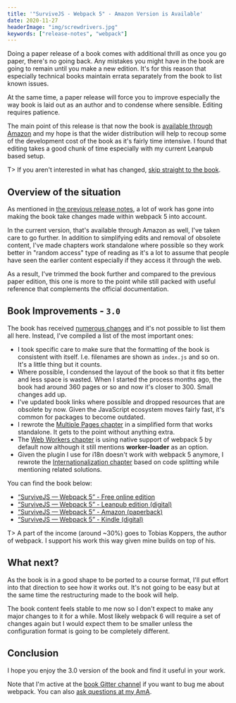 ```yaml
---
title: '"SurviveJS - Webpack 5" - Amazon Version is Available'
date: 2020-11-27
headerImage: "img/screwdrivers.jpg"
keywords: ["release-notes", "webpack"]
---
```


Doing a paper release of a book comes with additional thrill as once you go paper, there's no going back. Any mistakes you might have in the book are going to remain until you make a new edition. It's for this reason that especially technical books maintain errata separately from the book to list known issues.

At the same time, a paper release will force you to improve especially the way book is laid out as an author and to condense where sensible. Editing requires patience.

The main point of this release is that now the book is [available through Amazon](https://www.amazon.com/dp/B08P3S2G66) and my hope is that the wider distribution will help to recoup some of the development cost of the book as it's fairly time intensive. I found that editing takes a good chunk of time especially with my current Leanpub based setup.

T> If you aren't interested in what has changed, [skip straight to the book](/webpack/preface).

## Overview of the situation

As mentioned in [the previous release notes](/blog/webpack-book-webpack-5-updates/), a lot of work has gone into making the book take changes made within webpack 5 into account.

In the current version, that's available through Amazon as well, I've taken care to go further. In addition to simplifying edits and removal of obsolete content, I've made chapters work standalone where possible so they work better in "random access" type of reading as it's a lot to assume that people have seen the earlier content especially if they access it through the web.

As a result, I've trimmed the book further and compared to the previous paper edition, this one is more to the point while still packed with useful reference that complements the official documentation.

## Book Improvements - `3.0`

The book has received [numerous changes](https://github.com/survivejs/webpack-book/compare/v2.8.1...v3.0.0) and it's not possible to list them all here. Instead, I've compiled a list of the most important ones:

- I took specific care to make sure that the formatting of the book is consistent with itself. I.e. filenames are shown as `index.js` and so on. It's a little thing but it counts.
- Where possible, I condensed the layout of the book so that it fits better and less space is wasted. When I started the process months ago, the book had around 360 pages or so and now it's closer to 300. Small changes add up.
- I've updated book links where possible and dropped resources that are obsolete by now. Given the JavaScript ecosystem moves fairly fast, it's common for packages to become outdated.
- I rewrote the [Multiple Pages chapter](/webpack/output/multiple-pages/) in a simplified form that works standalone. It gets to the point without anything extra.
- The [Web Workers chapter](/webpack/techniques/web-workers/) is using native support of webpack 5 by default now although it still mentions **worker-loader** as an option.
- Given the plugin I use for i18n doesn't work with webpack 5 anymore, I rewrote the [Internationalization chapter](/webpack/techniques/i18n/) based on code splitting while mentioning related solutions.

You can find the book below:

- [“SurviveJS — Webpack 5” - Free online edition](/webpack/preface/)
- [“SurviveJS — Webpack 5” - Leanpub edition (digital)](https://leanpub.com/survivejs-webpack/)
- [“SurviveJS — Webpack 5” - Amazon (paperback)](https://www.amazon.com/dp/B08P2C69PR)
- [“SurviveJS — Webpack 5” - Kindle (digital)](https://www.amazon.com/dp/B08P3S2G66)

T> A part of the income (around ~30%) goes to Tobias Koppers, the author of webpack. I support his work this way given mine builds on top of his.

## What next?

As the book is in a good shape to be ported to a course format, I'll put effort into that direction to see how it works out. It's not going to be easy but at the same time the restructuring made to the book will help.

The book content feels stable to me now so I don't expect to make any major changes to it for a while. Most likely webpack 6 will require a set of changes again but I would expect them to be smaller unless the configuration format is going to be completely different.

## Conclusion

I hope you enjoy the 3.0 version of the book and find it useful in your work.

Note that I'm active at the [book Gitter channel](https://gitter.im/survivejs/webpack) if you want to bug me about webpack. You can also [ask questions at my AmA](https://github.com/survivejs/ama/issues).

